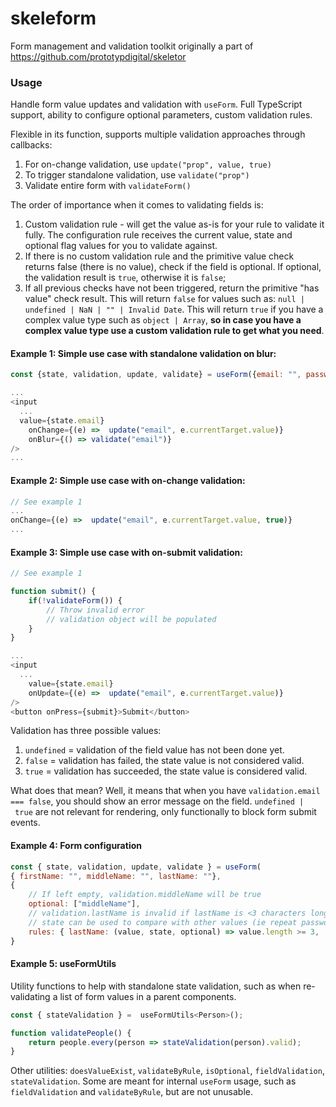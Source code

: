 # skeleform

Form management and validation toolkit originally a part of https://github.com/prototypdigital/skeletor

### Usage

Handle form value updates and validation with `useForm`. Full TypeScript support, ability to configure optional parameters, custom validation rules.

Flexible in its function, supports multiple validation approaches through callbacks:

1. For on-change validation, use `update("prop", value, true)`
2. To trigger standalone validation, use `validate("prop")`
3. Validate entire form with `validateForm()`

The order of importance when it comes to validating fields is:

1. Custom validation rule - will get the value as-is for your rule to validate it fully. The configuration rule receives the current value, state and optional flag values for you to validate against.
2. If there is no custom validation rule and the primitive value check returns false (there is no value), check if the field is optional. If optional, the validation result is `true`, otherwise it is `false`;
3. If all previous checks have not been triggered, return the primitive "has value" check result. This will return `false` for values such as: `null | undefined | NaN | "" | Invalid Date`. This will return `true` if you have a complex value type such as `object | Array`, <b>so in case you have a complex value type use a custom validation rule to get what you need</b>.

#### Example 1: Simple use case with standalone validation on blur:

```javascript
const {state, validation, update, validate} = useForm({email: "", password: "");

...
<input
  ...
  value={state.email}
	onChange={(e) =>  update("email", e.currentTarget.value)}
	onBlur={() => validate("email")}
/>
...
```

#### Example 2: Simple use case with on-change validation:

```javascript
// See example 1
...
onChange={(e) =>  update("email", e.currentTarget.value, true)}
...
```

#### Example 3: Simple use case with on-submit validation:

```javascript
// See example 1

function submit() {
	if(!validateForm()) {
		// Throw invalid error
		// validation object will be populated
	}
}

...
<input
  ...
	value={state.email}
	onUpdate={(e) =>  update("email", e.currentTarget.value)}
/>
<button onPress={submit}>Submit</button>
```

Validation has three possible values:

1. `undefined` = validation of the field value has not been done yet.
2. `false` = validation has failed, the state value is not considered valid.
3. `true` = validation has succeeded, the state value is considered valid.

What does that mean? Well, it means that when you have `validation.email === false`, you should show an error message on the field. `undefined | true` are not relevant for rendering, only functionally to block form submit events.

#### Example 4: Form configuration

```javascript
const { state, validation, update, validate } = useForm(
{ firstName: "", middleName: "", lastName: ""},
{
	// If left empty, validation.middleName will be true
	optional: ["middleName"],
	// validation.lastName is invalid if lastName is <3 characters long
	// state can be used to compare with other values (ie repeat password)
	rules: { lastName: (value, state, optional) => value.length >= 3,
}
```

#### Example 5: useFormUtils

Utility functions to help with standalone state validation, such as when re-validating a list of form values in a parent components.

```javascript
const { stateValidation } =  useFormUtils<Person>();

function validatePeople() {
	return people.every(person => stateValidation(person).valid);
}
```

Other utilities: `doesValueExist`, `validateByRule`, `isOptional`, `fieldValidation`, `stateValidation`. Some are meant for internal `useForm` usage, such as `fieldValidation` and `validateByRule`, but are not unusable.
